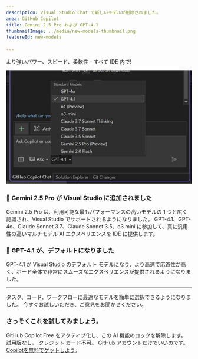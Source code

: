 ```yaml
---
description: Visual Studio Chat で新しいモデルが削除されました。
area: GitHub Copilot
title: Gemini 2.5 Pro および GPT-4.1
thumbnailImage: ../media/new-models-thumbnail.png
featureId: new-models

---
```



より強いパワー、スピード、柔軟性 - すべて IDE 内で!

![新しいモデル](../media/new-models.png)

### 🚨 Gemini 2.5 Pro が Visual Studio に追加されました

Gemini 2.5 Pro は、利用可能な最もパフォーマンスの高いモデルの 1 つと広く認識され、Visual Studio でサポートされるようになりました。 GPT-4.1、GPT-4o、Claude Sonnet 3.7、Claude Sonnet 3.5、o3 mini に参加して、真に汎用性の高いマルチモデル AI エクスペリエンスを IDE に提供します。

### 🚨 GPT-4.1 が、デフォルトになりました

GPT-4.1 が Visual Studio のデフォルト モデルになり、より高速で応答性が高く、ボード全体で非常にスムーズなエクスペリエンスが提供されるようになりました。

---

タスク、コード、ワークフローに最適なモデルを簡単に選択できるようになりました。 今すぐお試しいただき、ご意見をお聞かせください。

### さっそくこれを試してみましょう。
GitHub Copilot Free をアクティブ化し、この AI 機能のロックを解除します。
試用版なし。 クレジット カード不可。 GitHub アカウントだけでいいのです。 [Copilotを無料でゲットしよう](https://github.com/settings/copilot)。
